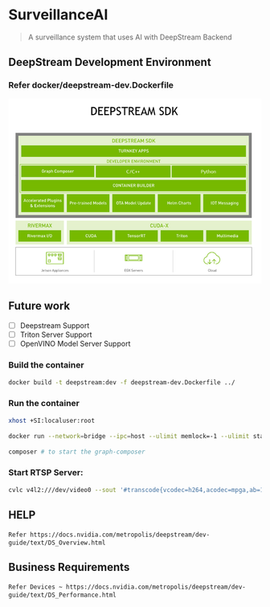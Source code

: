 # SurveillanceAI

> A surveillance system that uses AI with DeepStream Backend

## DeepStream Development Environment

### Refer docker/deepstream-dev.Dockerfile

<p align="center">
  <img src="assets/DeepStream_Overview.png" alt="DeepStream Overview">
</p>

## Future work

- [ ] Deepstream Support
- [ ] Triton Server Support
- [ ] OpenVINO Model Server Support

### Build the container

```bash
docker build -t deepstream:dev -f deepstream-dev.Dockerfile ../
```

### Run the container

```bash
xhost +SI:localuser:root
```

```bash
docker run --network=bridge --ipc=host --ulimit memlock=-1 --ulimit stack=67108864 --gpus all -it -v /tmp/.X11-unix:/tmp/.X11-unix -e DISPLAY=$DISPLAY --privileged -v /var/run/docker.sock:/var/run/docker.sock -v ./workspace/SurveillanceAI:/workspace/SurveillanceAI -p 2222:22 -p 8001:8000 -p 8554:8554 -p 9001:9001 deepstream:dev
```

```bash
composer # to start the graph-composer
```

### Start RTSP Server:

```bash
cvlc v4l2:///dev/video0 --sout '#transcode{vcodec=h264,acodec=mpga,ab=128,channels=2,samplerate=44100}:rtp{sdp=rtsp://192.168.1.10:8554/}'
```

## HELP

```
Refer https://docs.nvidia.com/metropolis/deepstream/dev-guide/text/DS_Overview.html
```

## Business Requirements

```
Refer Devices ~ https://docs.nvidia.com/metropolis/deepstream/dev-guide/text/DS_Performance.html
```
